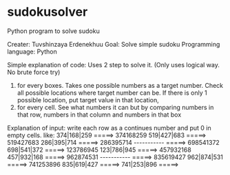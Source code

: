 # sudokusolver
Python program to solve sudoku 

Creater: Tuvshinzaya Erdenekhuu
Goal: Solve simple sudoku
Programming language: Python 
 

Simple explanation of code: Uses 2 step to solve it. (Only uses logical way. No brute force try) 
1. for every boxes. Takes one possible numbers as a target number. Check all possible locations where
target number can be. If there is only 1 possible location, put target value in that location,
2. for every cell. See what numbers it can but by comparing numbers in that row, numbers in that column 
and numbers in that box


Explanation of input:
write each row as a continues number and put 0 in empty cells.
like:
374|168|259    =====>   374168259
519|427|683    =====>   519427683
286|395|714    =====>   286395714 
-----------    =====>   698541372 
698|541|372    =====>   123786945
123|786|945    =====>   457932168
457|932|168    =====>   962874531
-----------    =====>   835619427
962|874|531    =====>   741253896
835|619|427    =====>
741|253|896    =====>
